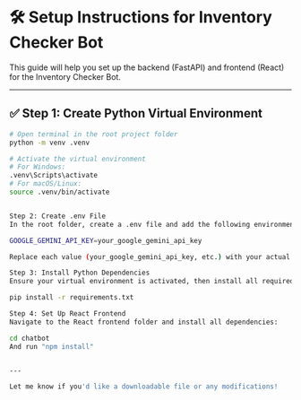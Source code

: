 # 🛠️ Setup Instructions for Inventory Checker Bot

This guide will help you set up the backend (FastAPI) and frontend (React) for the Inventory Checker Bot.

---

## ✅ Step 1: Create Python Virtual Environment

```bash
# Open terminal in the root project folder
python -m venv .venv

# Activate the virtual environment
# For Windows:
.venv\Scripts\activate
# For macOS/Linux:
source .venv/bin/activate


Step 2: Create .env File
In the root folder, create a .env file and add the following environment variables:

GOOGLE_GEMINI_API_KEY=your_google_gemini_api_key

Replace each value (your_google_gemini_api_key, etc.) with your actual credentials.

Step 3: Install Python Dependencies
Ensure your virtual environment is activated, then install all required Python libraries:

pip install -r requirements.txt

Step 4: Set Up React Frontend
Navigate to the React frontend folder and install all dependencies:

cd chatbot
And run "npm install"


---

Let me know if you'd like a downloadable file or any modifications!



